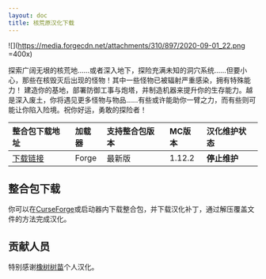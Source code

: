 ```yaml
---
layout: doc
title: 核荒原汉化下载
---
```


![](https://media.forgecdn.net/attachments/310/897/2020-09-01_22.png =400x)

探索广阔无垠的核荒地……或者深入地下，探险充满未知的洞穴系统……但要小心，那些在核毁灭后出现的怪物！其中一些怪物已被辐射严重感染，拥有特殊能力！
建造你的基地，部署防御工事与炮塔，并制造机器来提升你的生存能力。越是深入废土，你将遇见更多怪物与物品……有些或许能助你一臂之力，而有些则可能让你陷入险境。祝你好运，勇敢的探险者！

<DownloadLinks :methods="[
  { id: 'lanzou', text: '下载汉化', icon: '/imgs/svg/lanzou.svg', link: 'https://wwz.lanzouv.com/hehuangyuan1shumiao024' },
  { id: 'bilibili', text: '专栏介绍', icon: '/imgs/svg/bilibili.svg', link: 'https://www.bilibili.com/read/cv19042449/' },
  { id: 'lazy', text: '懒汉下载', icon: '/imgs/logo/logo_64.png', link: 'https://wwz.lanzouv.com/hehuangyuan1shumiao024' }
]" />

| 整合包下载地址                                                                  | 加载器 | 支持整合包版本 | MC版本 | 汉化维护状态 |
| :------------------------------------------------------------------------------ | :----- | :------------- | :----- | :----------- |
| [下载链接](https://www.curseforge.com/minecraft/modpacks/the-nuclear-wasteland) | Forge  | 最新版         | 1.12.2 | **停止维护** |

## 整合包下载

你可以在[CurseForge](https://www.curseforge.com/minecraft/modpacks/the-nuclear-wasteland)或启动器内下载整合包，并下载汉化补丁，通过解压覆盖文件的方法完成汉化。

## 贡献人员

特别感谢[橡树树苗](https://space.bilibili.com/486675034)个人汉化。

<DocSupport />
